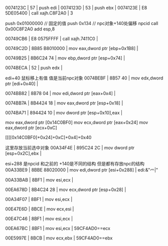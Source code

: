 0074123C | 57                       | push edi                                | 
0074123D | 53                       | push ebx                                | 
0074123E | E8 5DE05400              | call xajh.C8F2A0                        | 3

push 0x01000000    // 固定的值
push 0x134         // npc对象+140处偏移 npcid
call 0x00C8F2A0
add esp,8

00749CB6  | E8 0575FFFF              | call xajh.7411C0                    |

00749C2D  | 8B85 B8010000            | mov eax,dword ptr [ebp+0x1B8]       |

00749B25  | 8B6C24 74                | mov ebp,dword ptr [esp+0x74]        |

0074BECA  | 52                       | push edx                            |

edi+40  鼠标移上有值  值是当前npc对象
0074BEBF  | 8B57 40                  | mov edx,dword ptr [edi+0x40]        |

0074BB82  | 8B78 04                  | mov edi,dword ptr [eax+0x4]         |

0074BB7A  | 8B4424 18                | mov eax,dword ptr [esp+0x18]        |

0074BA71  | 894424 10                | mov dword ptr [esp+0x10],eax        |

mov eax,dword ptr [0x14C0BF0]
mov ecx,dword ptr [eax+0x24]
mov eax,dword ptr [ecx+0xC]

[[[[0x14C0BF0]+0x24]+0xC]+0x4]+0x40


这里存放当前选中对象
00A34F4E  | 895C24 2C                | mov dword ptr [esp+0x2C],ebx        |

esi+288 是npcid 和之前的 +140是不同的结构  但是都有存放npc的结构
00A33BE9  | 8BBE 88020000            | mov edi,dword ptr [esi+0x288]       | edi:&"爫|"

00A33BAB  | 8BF1                     | mov esi,ecx                         |

00EA678D  | 8B4C24 28                | mov ecx,dword ptr [esp+0x28]        |

00A34F07  | 8BF1                     | mov esi,ecx                         |

00E47E6D  | 8BCE                     | mov ecx,esi                         |

00E47C46  | 8BF1                     | mov esi,ecx                         |

00EA67BC  | 8BF1                     | mov esi,ecx                         | 59CF4AD0==ecx

00E5997E  | 8BCB                     | mov ecx,ebx                         | 59CF4AD0==ebx
